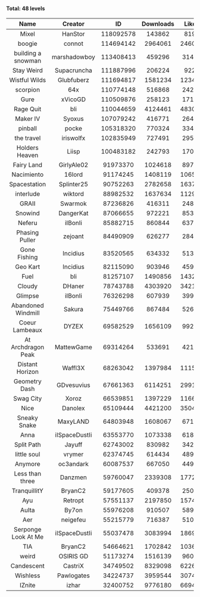 #### Total: 48 levels

| Name | Creator | ID | Downloads | Likes |
|:---:|:---:|:---:|:---:|:---:|
| Mixel | HanStor | 118092578 | 143862 | 8195
| boogie | connot | 114694142 | 2964061 | 246031
| building a snowman | marshadowboy | 113408413 | 459296 | 31438
| Stay Weird  | Supacruncha | 111887996 | 206224 | 9225
| Wistful Wilds | Glubfuberz | 111694817 | 1581234 | 123438
| scorpion | 64x | 110774148 | 516868 | 24237
| Gure | xVicoGD | 110509876 | 258123 | 17169
| Rage Quit | bli | 110044659 | 4124461 | 483091
| Maker IV | Syoxus | 107079242 | 416771 | 26456
| pinball | pocke | 105318320 | 770324 | 33466
| the travel | iriswolfx | 102835949 | 727491 | 29565
| Holders Heaven | Liisp | 100483182 | 242793 | 17086
| Fairy Land | GirlyAle02 | 91973370 | 1024618 | 89786
| Nacimiento | 16lord | 91174245 | 1408119 | 106537
| Spacestation | Splinter25 | 90752263 | 2782658 | 163763
| interlude | wiktord | 88982532 | 1637634 | 112965
| GRAII | Swarmok | 87236826 | 416311 | 24853
| Snowind | DangerKat | 87066655 | 972221 | 85303
| Neferu | iIBonIi | 85882715 | 860844 | 63704
| Phasing Puller | zejoant | 84490909 | 626277 | 28484
| Gone Fishing | Incidius | 83520565 | 634332 | 51320
| Geo Kart | Incidius | 82115090 | 903946 | 45932
| Fuel | bli | 81257107 | 1490856 | 143228
| Cloudy | DHaner | 78743788 | 4303920 | 342180
| Glimpse | iIBonIi | 76326298 | 607939 | 39978
| Abandoned Windmill | Sakura | 75449766 | 867484 | 52667
| Coeur Lambeaux | DYZEX | 69582529 | 1656109 | 99250
| At Archdragon Peak | MattewGame | 69314264 | 533691 | 42139
| Distant Horizon | Waffl3X | 68263042 | 1397984 | 111599
| Geometry Dash | GDvesuvius | 67661363 | 6114251 | 299161
| Swag City | Xoroz | 66539851 | 1397229 | 116681
| Nice | Danolex | 65109444 | 4421200 | 350433
| Sneaky Snake | MaxyLAND | 64803948 | 1608067 | 67176
| Anna | iISpaceDustIi | 63553770 | 1073338 | 61837
| Split Path | Jayuff | 62743002 | 830982 | 34297
| little soul | vrymer | 62374745 | 614434 | 48942
| Anymore | oc3andark | 60087537 | 667050 | 44971
| Less than three | Danzmen | 59760047 | 2339308 | 177244
| TranquillitY | BryanC2 | 59177605 | 409378 | 25009
| Ayu | Retropt | 57551137 | 2197850 | 157402
| Aulta | By7on | 55976208 | 910507 | 58911
| Aer | neigefeu | 55215779 | 716387 | 51033
| Serponge Look At Me | iISpaceDustIi | 55037478 | 3083994 | 186966
|  TIA | BryanC2 | 54664621 | 1702842 | 103608
| weird | OSIRIS GD | 51173274 | 1516139 | 96087
| Candescent | CastriX | 34749502 | 8329098 | 622665
| Wishless | Pawlogates | 34224737 | 3959544 | 307479
| IZnite | izhar | 32400752 | 9776180 | 669404
